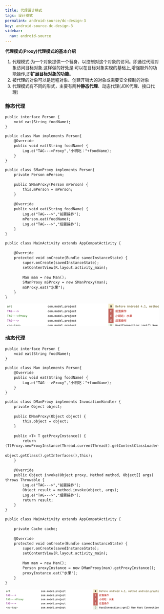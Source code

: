 ```yaml
---
title: 代理设计模式
tags: 设计模式
permalink: android-source/dc-design-3
key: android-source-dc-design-3
sidebar:
  nav: android-source
---
```


**代理模式(Proxy)代理模式的基本介绍**

1. 代理模式:为一个对象提供一个替身，以控制对这个对象的访问。即通过代理对象访问目标对象.这样做的好处是:可以在目标对象实现的基础上,增强额外的功能操作,即**扩展目标对象的功能**。
2. 被代理的对象可以是远程对象、创建开销大的对象或需要安全控制的对象
3. 代理模式有不同的形式，主要有两种**静态代理**、动态代理(JDK代理、接口代理）

<!--more-->

### 静态代理

```
public interface Person {
    void eat(String foodName);
}
```



```
public class Man implements Person{
    @Override
    public void eat(String foodName) {
        Log.e("TAG--->Proxy","小明吃："+foodName);
    }
}
```



```
public class SManProxy implements Person{
    private Person mPerson;

    public SManProxy(Person mPerson) {
        this.mPerson = mPerson;
    }

    @Override
    public void eat(String foodName) {
        Log.e("TAG--->","前置操作");
        mPerson.eat(foodName);
        Log.e("TAG--->","后置操作");
    }
}
```



```
public class MainActivity extends AppCompatActivity {

    @Override
    protected void onCreate(Bundle savedInstanceState) {
        super.onCreate(savedInstanceState);
        setContentView(R.layout.activity_main);

        Man man = new Man();
        SManProxy mSProxy = new SManProxy(man);
        mSProxy.eat("水果");
    }
}
```



![image-20231218153925194](https://raw.githubusercontent.com/QingDian-Fan/ImageRepository/master/images/image-20231218153925194-20231218.png)



### 动态代理



```
public interface Person {
    void eat(String foodName);
}
```



```
public class Man implements Person{
    @Override
    public void eat(String foodName) {
        Log.e("TAG--->Proxy","小明吃："+foodName);
    }
}
```



```
public class DManProxy implements InvocationHandler {
    private Object object;

    public DManProxy(Object object) {
        this.object = object;
    }

    public <T> T getProxyInstance() {
        return (T)Proxy.newProxyInstance(Thread.currentThread().getContextClassLoader(),
        																	object.getClass().getInterfaces(),this);
    }

    @Override
    public Object invoke(Object proxy, Method method, Object[] args) throws Throwable {
        Log.e("TAG--->","前置操作");
        Object result = method.invoke(object, args);
        Log.e("TAG--->","后置操作");
        return result;
    }
}
```



```
public class MainActivity extends AppCompatActivity {

    private Cache cache;

    @Override
    protected void onCreate(Bundle savedInstanceState) {
        super.onCreate(savedInstanceState);
        setContentView(R.layout.activity_main);

        Man man = new Man();
        Person proxyInstance = new DManProxy(man).getProxyInstance();
        proxyInstance.eat("水果");
    }
}
```



![image-20231218153426404](https://raw.githubusercontent.com/QingDian-Fan/ImageRepository/master/images/image-20231218153426404-20231218.png)
